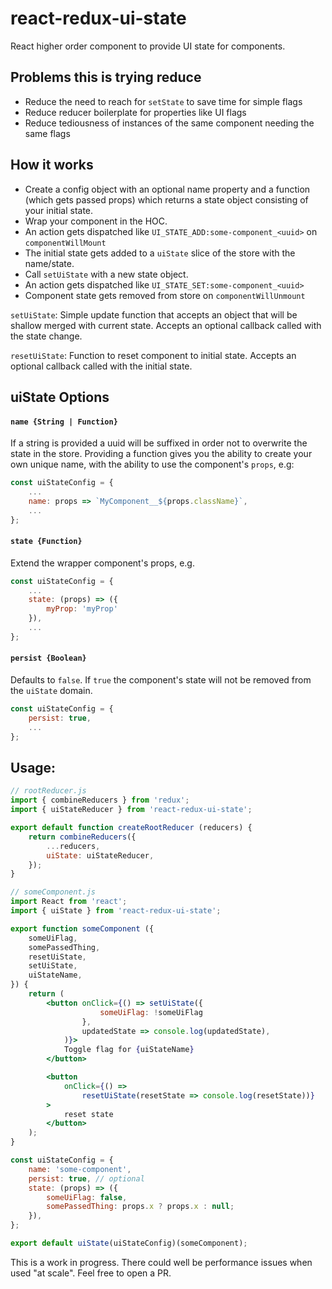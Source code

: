 # react-redux-ui-state
React higher order component to provide UI state for components.

## Problems this is trying reduce
- Reduce the need to reach for `setState` to save time for simple flags
- Reduce reducer boilerplate for properties like UI flags
- Reduce tediousness of instances of the same component needing the same flags

## How it works
- Create a config object with an optional name property and a function (which gets passed props) which returns a state object consisting of your initial state.
- Wrap your component in the HOC.
- An action gets dispatched like `UI_STATE_ADD:some-component_<uuid>` on `componentWillMount`
- The initial state gets added to a `uiState` slice of the store with the name/state.
- Call `setUiState` with a new state object.
- An action gets dispatched like `UI_STATE_SET:some-component_<uuid>`
- Component state gets removed from store on `componentWillUnmount`

`setUiState`: Simple update function that accepts an object that will be shallow merged with current state. Accepts an optional callback called with the state change.

`resetUiState`: Function to reset component to initial state. Accepts an optional callback called with the initial state.

## uiState Options

#### `name {String | Function}`
If a string is provided a uuid will be suffixed in order not to overwrite the state in the store. Providing a function gives you the ability to create your own unique name, with the ability to use the component's `props`, e.g:

```js
const uiStateConfig = {
    ...
    name: props => `MyComponent__${props.className}`,
    ...
};
```

#### `state {Function}`
Extend the wrapper component's props, e.g.
```js
const uiStateConfig = {
    ...
    state: (props) => ({
        myProp: 'myProp'
    }),
    ...
};
```

#### `persist {Boolean}`
Defaults to `false`. If `true` the component's state will not be removed from the `uiState` domain.

```js
const uiStateConfig = {
    persist: true,
    ...
};
```


## Usage:

```jsx
// rootReducer.js
import { combineReducers } from 'redux';
import { uiStateReducer } from 'react-redux-ui-state';

export default function createRootReducer (reducers) {
    return combineReducers({
        ...reducers,
        uiState: uiStateReducer,
    });
}

// someComponent.js
import React from 'react';
import { uiState } from 'react-redux-ui-state';

export function someComponent ({
    someUiFlag,
    somePassedThing,
    resetUiState,
    setUiState,
    uiStateName,
}) {
    return (
        <button onClick={() => setUiState({
                    someUiFlag: !someUiFlag
                },
                updatedState => console.log(updatedState),
            )}>
            Toggle flag for {uiStateName}
        </button>

        <button
            onClick={() =>
                resetUiState(resetState => console.log(resetState))}
        >
            reset state
        </button>
    );
}

const uiStateConfig = {
    name: 'some-component',
    persist: true, // optional
    state: (props) => ({
        someUiFlag: false,
        somePassedThing: props.x ? props.x : null;
    }),
};

export default uiState(uiStateConfig)(someComponent);
```

This is a work in progress. There could well be performance issues when used "at scale". Feel free to open a PR.
